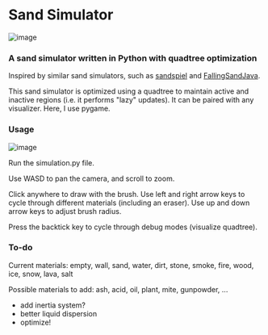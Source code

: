 # Sand Simulator
![image](https://github.com/user-attachments/assets/43cc90ed-f0ae-49f2-810a-97844f7521ff)

### A sand simulator written in Python with quadtree optimization

Inspired by similar sand simulators, such as [sandspiel](https://sandspiel.club/) and [FallingSandJava](https://github.com/DavidMcLaughlin208/FallingSandJava).

This sand simulator is optimized using a quadtree to maintain active and inactive regions (i.e. it performs "lazy" updates). It can be paired with any visualizer. Here, I use pygame.

### Usage

![image](https://github.com/user-attachments/assets/8aaabc8f-9de5-42f0-be43-97c4fc907a6d)

Run the simulation.py file.

Use WASD to pan the camera, and scroll to zoom.

Click anywhere to draw with the brush. Use left and right arrow keys to cycle through different materials (including an eraser). Use up and down arrow keys to adjust brush radius.

Press the backtick key to cycle through debug modes (visualize quadtree).

### To-do

Current materials: empty, wall, sand, water, dirt, stone, smoke, fire, wood, ice, snow, lava, salt

Possible materials to add: ash, acid, oil, plant, mite, gunpowder, ...

- add inertia system?
- better liquid dispersion
- optimize!

